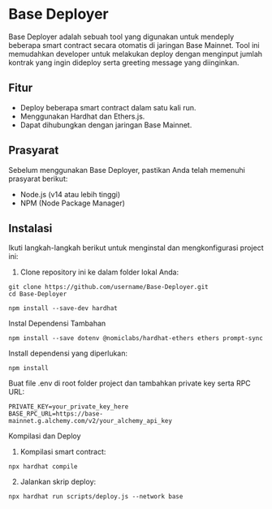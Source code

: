 # Base Deployer

Base Deployer adalah sebuah tool yang digunakan untuk mendeply beberapa smart contract secara otomatis di jaringan Base Mainnet. Tool ini memudahkan developer untuk melakukan deploy dengan menginput jumlah kontrak yang ingin dideploy serta greeting message yang diinginkan.

## Fitur

- Deploy beberapa smart contract dalam satu kali run.
- Menggunakan Hardhat dan Ethers.js.
- Dapat dihubungkan dengan jaringan Base Mainnet.

## Prasyarat

Sebelum menggunakan Base Deployer, pastikan Anda telah memenuhi prasyarat berikut:

- Node.js (v14 atau lebih tinggi)
- NPM (Node Package Manager)

## Instalasi

Ikuti langkah-langkah berikut untuk menginstal dan mengkonfigurasi project ini:

1. Clone repository ini ke dalam folder lokal Anda:

```
git clone https://github.com/username/Base-Deployer.git
cd Base-Deployer
```
```
npm install --save-dev hardhat
```
Instal Dependensi Tambahan
```
npm install --save dotenv @nomiclabs/hardhat-ethers ethers prompt-sync
```

Install dependensi yang diperlukan:
```
npm install
```
Buat file .env di root folder project dan tambahkan private key serta RPC URL:
```
PRIVATE_KEY=your_private_key_here
BASE_RPC_URL=https://base-mainnet.g.alchemy.com/v2/your_alchemy_api_key
```
Kompilasi dan Deploy
1. Kompilasi smart contract:
```
npx hardhat compile
```
2. Jalankan skrip deploy:
```
npx hardhat run scripts/deploy.js --network base
```
